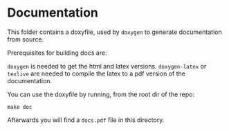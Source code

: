 # Documentation

This folder contains a doxyfile, used by `doxygen` to generate documentation from source.

Prerequisites for building docs are:

`doxygen` is needed to get the html and latex versions.
`doxygen-latex` or `texlive` are needed to compile the latex to a pdf version of the documentation.

You can use the doxyfile by running, from the root dir of the repo:

`make doc`

Afterwards you will find a `docs.pdf` file in this directory.
